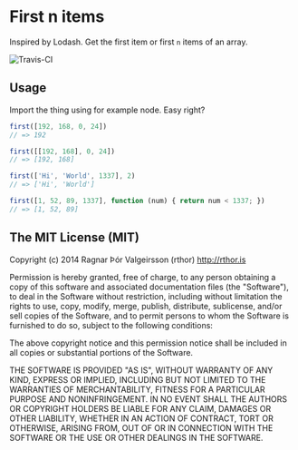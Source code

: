 # First n items

Inspired by Lodash. Get the first item or first `n` items of an array. 

![Travis-CI](https://api.travis-ci.org/rthor/first-n.png)

## Usage

Import the thing using for example node. Easy right?

```javascript
first([192, 168, 0, 24])
// => 192

first([[192, 168], 0, 24])
// => [192, 168]

first(['Hi', 'World', 1337], 2) 
// => ['Hi', 'World']

first([1, 52, 89, 1337], function (num) { return num < 1337; })
// => [1, 52, 89]
```

## The MIT License (MIT)

Copyright (c) 2014 Ragnar Þór Valgeirsson (rthor) http://rthor.is

Permission is hereby granted, free of charge, to any person obtaining a copy of this software and associated documentation files (the "Software"), to deal in the Software without restriction, including without limitation the rights to use, copy, modify, merge, publish, distribute, sublicense, and/or sell copies of the Software, and to permit persons to whom the Software is furnished to do so, subject to the following conditions:

The above copyright notice and this permission notice shall be included in all copies or substantial portions of the Software.

THE SOFTWARE IS PROVIDED "AS IS", WITHOUT WARRANTY OF ANY KIND, EXPRESS OR IMPLIED, INCLUDING BUT NOT LIMITED TO THE WARRANTIES OF MERCHANTABILITY, FITNESS FOR A PARTICULAR PURPOSE AND NONINFRINGEMENT. IN NO EVENT SHALL THE AUTHORS OR COPYRIGHT HOLDERS BE LIABLE FOR ANY CLAIM, DAMAGES OR OTHER LIABILITY, WHETHER IN AN ACTION OF CONTRACT, TORT OR OTHERWISE, ARISING FROM, OUT OF OR IN CONNECTION WITH THE SOFTWARE OR THE USE OR OTHER DEALINGS IN THE SOFTWARE.